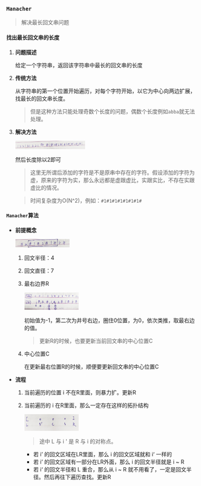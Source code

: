 ### `Manacher`

> 解决最长回文串问题

#### 找出最长回文串的长度

1. **问题描述**

   给定一个字符串，返回该字符串中最长的回文串的长度

2. **传统方法**

   从字符串的第一个位置开始遍历，对每个字符开始，以它为中心向两边扩展，找最长的回文串长度。

   > 但是这种方法只能处理奇数个长度的问题，偶数个长度例如`abba`就无法处理。

3. **解决方法**

   <img src="./img/manacher1.jpg" alt="manacher1" style="zoom:18%;" />

   然后长度除以2即可

   > 这里无所谓后添加的字符是不是原串中存在的字符。假设添加的字符为虚，原来的字符为实，那么永远都是虚跟虚比，实跟实比，不存在实跟虚比的情况。

   > 时间复杂度为O(N^2)，例如：`#1#1#1#1#1#1#1#`

#### `Manacher`算法

* **前提概念**

  <img src="./img/manacher2.jpg" alt="manacher2" style="zoom:14%;" />

  1. 回文半径：4

  2. 回文直径：7

  3. 最右边界R

     <img src="./img/manacher3.jpg" alt="manacher3" style="zoom:14%;" />

     初始值为-1，第二次为井号右边，圈住0位置，为0，依次类推，取最右边的值。

     > 更新R的时候，也要更新当前回文串的中心位置C

  4. 中心位置C

     在更新最右位置R的时候，顺便要更新回文串的中心位置C

* **流程**

  1. 当前遍历的位置 i 不在R里面，则暴力扩。更新R

  2. 当前遍历的 i 在R里面，那么一定存在这样的拓扑结构

     <img src="./img/manacher4.jpg" alt="manacher4" style="zoom:14%;" />

     > 途中 L 与 i ' 是 R 与 i 的对称点。

     * 若 i’ 的回文区域在LR里面，那么 i 的回文区域就和 i‘ 一样的
     * 若 i’ 的回文区域有一部分在LR外面，那么 i 的回文半径就是 i ~ R
     * 若 i‘ 的回文半径和 L 重合，那么从 i ~ R 就不用看了，一定是回文半径。然后再往下遍历查找。更新R